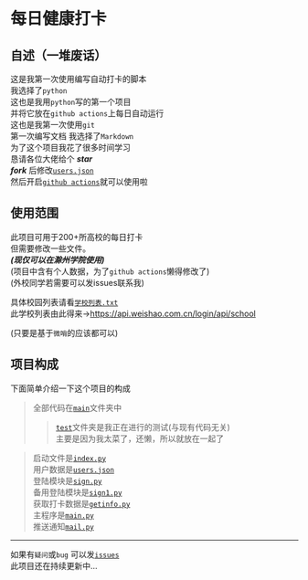 # 每日健康打卡

## 自述（一堆废话）
这是我第一次使用编写自动打卡的脚本  
我选择了`python`  
这也是我用`python`写的第一个项目   
并将它放在`github actions`上每日自动运行  
这也是我第一次使用`git`  
第一次编写文档
我选择了`Markdown`   
为了这个项目我花了很多时间学习  
恳请各位大佬给个 ***star***  
***fork*** 后修改[`users.json`](/main/users.json)  
然后开启[`github actions`](https://github.com/xsk666/autopost/actions)就可以使用啦  


## 使用范围  
此项目可用于200+所高校的每日打卡  
但需要修改一些文件。  
***(现仅可以在滁州学院使用)***   
(项目中含有个人数据，为了`github actions`懒得修改了)  
(外校同学若需要可以发issues联系我)  
  
具体校园列表请看[`学校列表.txt`](/学校列表.txt)   
此学校列表由此得来-><https://api.weishao.com.cn/login/api/school>
  
(只要是基于`微哨`的应该都可以)

## 项目构成  
下面简单介绍一下这个项目的构成  
>全部代码在[`main`](/main)文件夹中
>> [`test`](/test)文件夹是我正在进行的测试(与现有代码无关)  
>> 主要是因为我太菜了，还懒，所以就放在一起了

> 启动文件是[`index.py`](/main/index.py)  
> 用户数据是[`users.json`](/main/users.json)  
> 登陆模块是[`sign.py`](/main/sign.py)   
> 备用登陆模块是[`sign1.py`](/main/sign1.py)  
> 获取打卡数据是[`getinfo.py`](/main/getinfo.py)  
> 主程序是[`main.py`](/main/main.py)  
> 推送通知[`mail.py`](/main/mail.py)  
---  
如果有`疑问`或`bug` 可以发[`issues`](https://github.com/xsk666/autopost/issues)  
此项目还在持续更新中...